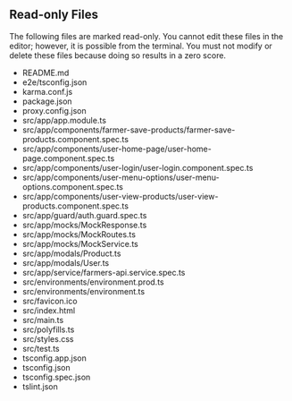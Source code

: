 ## Read-only Files
The following files are marked read-only. You cannot edit these files
in the editor; however, it is possible from the terminal. You must not
modify or delete these files because doing so results in a zero score.

* README.md
* e2e/tsconfig.json
* karma.conf.js
* package.json
* proxy.config.json
* src/app/app.module.ts
* src/app/components/farmer-save-products/farmer-save-products.component.spec.ts
* src/app/components/user-home-page/user-home-page.component.spec.ts
* src/app/components/user-login/user-login.component.spec.ts
* src/app/components/user-menu-options/user-menu-options.component.spec.ts
* src/app/components/user-view-products/user-view-products.component.spec.ts
* src/app/guard/auth.guard.spec.ts
* src/app/mocks/MockResponse.ts
* src/app/mocks/MockRoutes.ts
* src/app/mocks/MockService.ts
* src/app/modals/Product.ts
* src/app/modals/User.ts
* src/app/service/farmers-api.service.spec.ts
* src/environments/environment.prod.ts
* src/environments/environment.ts
* src/favicon.ico
* src/index.html
* src/main.ts
* src/polyfills.ts
* src/styles.css
* src/test.ts
* tsconfig.app.json
* tsconfig.json
* tsconfig.spec.json
* tslint.json